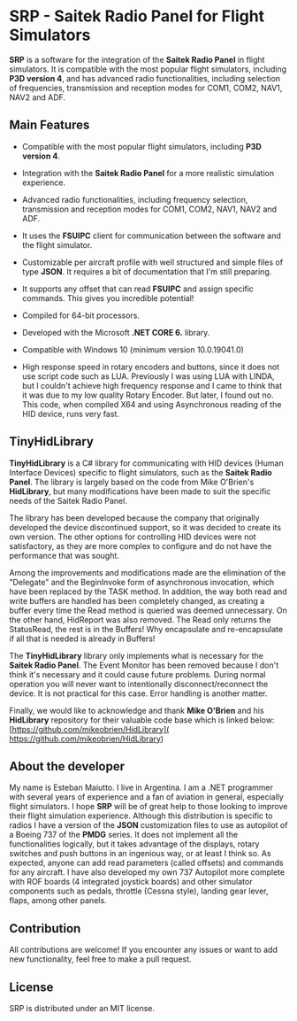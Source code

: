 # SRP - Saitek Radio Panel for Flight Simulators
 
**SRP** is a software for the integration of the **Saitek Radio Panel** in flight simulators. It is compatible with the most popular flight simulators, including **P3D version 4**, and has advanced radio functionalities, including selection of frequencies, transmission and reception modes for COM1, COM2, NAV1, NAV2 and ADF.
 
## Main Features
 
-   Compatible with the most popular flight simulators, including **P3D version 4**.
    
-   Integration with the **Saitek Radio Panel** for a more realistic simulation experience.
    
-   Advanced radio functionalities, including frequency selection, transmission and reception modes for COM1, COM2, NAV1, NAV2 and ADF.
    
-   It uses the **FSUIPC** client for communication between the software and the flight simulator.
    
-   Customizable per aircraft profile with well structured and simple files of type **JSON**. It requires a bit of documentation that I'm still preparing.
    
-   It supports any offset that can read **FSUIPC** and assign specific commands. This gives you incredible potential!
    
-   Compiled for 64-bit processors.
    
-   Developed with the Microsoft **.NET CORE 6.** library.
    
-   Compatible with Windows 10 (minimum version 10.0.19041.0)
    
-   High response speed in rotary encoders and buttons, since it does not use script code such as LUA. Previously I was using LUA with LINDA, but I couldn't achieve high frequency response and I came to think that it was due to my low quality Rotary Encoder. But later, I found out no. This code, when compiled X64 and using Asynchronous reading of the HID device, runs very fast.
 
## TinyHidLibrary
 
**TinyHidLibrary** is a C# library for communicating with HID devices (Human Interface Devices) specific to flight simulators, such as the **Saitek Radio Panel**. The library is largely based on the code from Mike O'Brien's **HidLibrary**, but many modifications have been made to suit the specific needs of the Saitek Radio Panel.
 
The library has been developed because the company that originally developed the device discontinued support, so it was decided to create its own version. The other options for controlling HID devices were not satisfactory, as they are more complex to configure and do not have the performance that was sought.
 
Among the improvements and modifications made are the elimination of the "Delegate" and the BeginInvoke form of asynchronous invocation, which have been replaced by the TASK method. In addition, the way both read and write buffers are handled has been completely changed, as creating a buffer every time the Read method is queried was deemed unnecessary. On the other hand, HidReport was also removed. The Read only returns the StatusRead, the rest is in the Buffers! Why encapsulate and re-encapsulate if all that is needed is already in Buffers!
 
The **TinyHidLibrary** library only implements what is necessary for the **Saitek Radio Panel**. The Event Monitor has been removed because I don't think it's necessary and it could cause future problems. During normal operation you will never want to intentionally disconnect/reconnect the device. It is not practical for this case. Error handling is another matter.
 
Finally, we would like to acknowledge and thank **Mike O'Brien** and his **HidLibrary** repository for their valuable code base which is linked below: [https://github.com/mikeobrien/HidLibrary]( https://github.com/mikeobrien/HidLibrary)
 
## About the developer
 
My name is Esteban Maiutto. I live in Argentina. I am a .NET programmer with several years of experience and a fan of aviation in general, especially flight simulators. I hope **SRP** will be of great help to those looking to improve their flight simulation experience. Although this distribution is specific to radios I have a version of the **JSON** customization files to use as autopilot of a Boeing 737 of the **PMDG** series. It does not implement all the functionalities logically, but it takes advantage of the displays, rotary switches and push buttons in an ingenious way, or at least I think so. As expected, anyone can add read parameters (called offsets) and commands for any aircraft. I have also developed my own 737 Autopilot more complete with ROF boards (4 integrated joystick boards) and other simulator components such as pedals, throttle (Cessna style), landing gear lever, flaps, among other panels.
 
## Contribution
 
All contributions are welcome! If you encounter any issues or want to add new functionality, feel free to make a pull request.

## License

SRP is distributed under an MIT license.